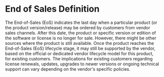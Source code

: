 # End of Sales Definition

The End-of-Sales (EoS) indicates the last day when a particular product (or the product version/release) may be ordered by customers from vendor sales channels. After this date, the product or specific version or edition of the software or license is no longer for sale. However, there might be other sources where the product is still available. Once the product reaches the End-of-Sales (EoS) lifecycle stage, it may still be supported by the vendor, based on the official or dedicated vendor lifecycle model for this product, for existing customers. The implications for existing customers regarding license renewals, updates, upgrades to newer versions or ongoing technical support can vary depending on the vendor's specific policies.
